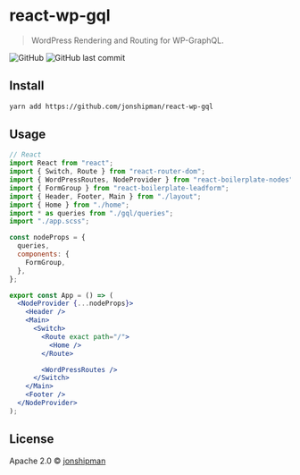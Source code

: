 # react-wp-gql

> WordPress Rendering and Routing for WP-GraphQL.

![GitHub](https://img.shields.io/github/license/jonshipman/react-wp-gql) ![GitHub last commit](https://img.shields.io/github/last-commit/jonshipman/react-wp-gql)

## Install

```bash
yarn add https://github.com/jonshipman/react-wp-gql
```

## Usage

```jsx
// React
import React from "react";
import { Switch, Route } from "react-router-dom";
import { WordPressRoutes, NodeProvider } from "react-boilerplate-nodes";
import { FormGroup } from "react-boilerplate-leadform";
import { Header, Footer, Main } from "./layout";
import { Home } from "./home";
import * as queries from "./gql/queries";
import "./app.scss";

const nodeProps = {
  queries,
  components: {
    FormGroup,
  },
};

export const App = () => (
  <NodeProvider {...nodeProps}>
    <Header />
    <Main>
      <Switch>
        <Route exact path="/">
          <Home />
        </Route>

        <WordPressRoutes />
      </Switch>
    </Main>
    <Footer />
  </NodeProvider>
);

```

## License

Apache 2.0 © [jonshipman](https://github.com/jonshipman)
